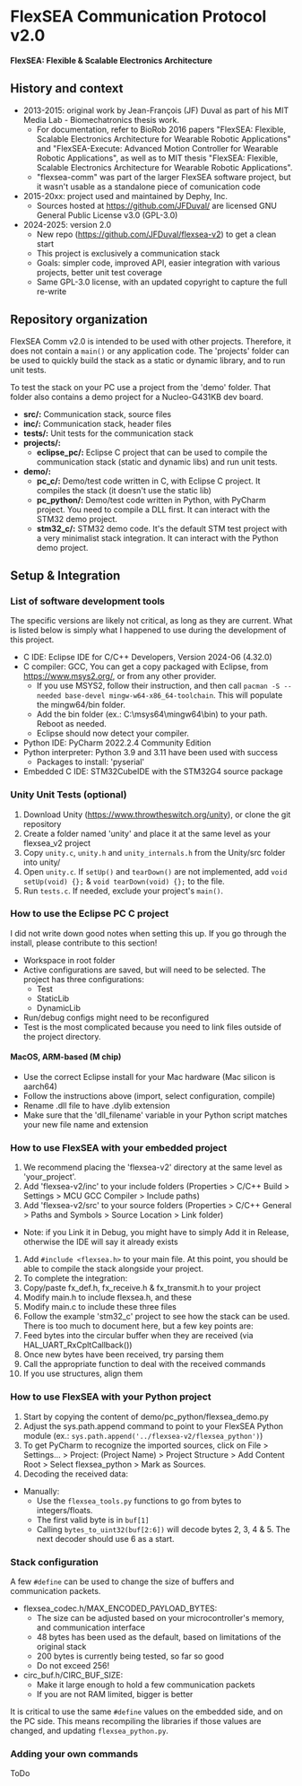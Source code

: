 # FlexSEA Communication Protocol v2.0

**FlexSEA: Flexible & Scalable Electronics Architecture**

## History and context

- 2013-2015: original work by Jean-François (JF) Duval as part of his MIT Media Lab - Biomechatronics thesis work.
  - For documentation, refer to BioRob 2016 papers "FlexSEA: Flexible, Scalable Electronics Architecture for Wearable Robotic Applications" and "FlexSEA-Execute: Advanced Motion Controller for Wearable Robotic Applications", as well as to MIT thesis "FlexSEA: Flexible, Scalable Electronics Architecture for Wearable Robotic Applications".
  - "flexsea-comm" was part of the larger FlexSEA software project, but it wasn't usable as a standalone piece of comunication code
- 2015-20xx: project used and maintained by Dephy, Inc.
  - Sources hosted at https://github.com/JFDuval/ are licensed GNU General Public License v3.0 (GPL-3.0)
- 2024-2025: version 2.0
  - New repo (https://github.com/JFDuval/flexsea-v2) to get a clean start
  - This project is exclusively a communication stack
  - Goals: simpler code, improved API, easier integration with various projects, better unit test coverage
  - Same GPL-3.0 license, with an updated copyright to capture the full re-write

## Repository organization

FlexSEA Comm v2.0 is intended to be used with other projects. Therefore, it does not contain a `main()` or any application code. The 'projects' folder can be used to quickly build the stack as a static or dynamic library, and to run unit tests.

To test the stack on your PC use a project from the 'demo' folder. That folder also contains a demo project for a Nucleo-G431KB dev board.

- **src/:** Communication stack, source files
- **inc/:** Communication stack, header files
- **tests/:** Unit tests for the communication stack
- **projects/:**
  - **eclipse_pc/:** Eclipse C project that can be used to compile the communication stack (static and dynamic libs) and run unit tests.
- **demo/:**
  - **pc_c/:** Demo/test code written in C, with Eclipse C project. It compiles the stack (it doesn't use the static lib)
  - **pc_python/:** Demo/test code written in Python, with PyCharm project. You need to compile a DLL first. It can interact with the STM32 demo project.
  - **stm32_c/:** STM32 demo code. It's the default STM test project with a very minimalist stack integration. It can interact with the Python demo project.

## Setup & Integration

### List of software development tools

The specific versions are likely not critical, as long as they are current. What is listed below is simply what I happened to use during the development of this project.

- C IDE: Eclipse IDE for C/C++ Developers, Version 2024-06 (4.32.0)
- C compiler: GCC, You can get a copy packaged with Eclipse, from https://www.msys2.org/, or from any other provider.
  - If you use MSYS2, follow their instruction, and then call `pacman -S --needed base-devel mingw-w64-x86_64-toolchain`. This will populate the mingw64/bin folder.
  - Add the bin folder (ex.: C:\msys64\mingw64\bin) to your path. Reboot as needed.
  - Eclipse should now detect your compiler.
- Python IDE: PyCharm 2022.2.4 Community Edition
- Python interpreter: Python 3.9 and 3.11 have been used with success
  - Packages to install: 'pyserial'
- Embedded C IDE: STM32CubeIDE with the STM32G4 source package

### Unity Unit Tests (optional)

1. Download Unity (https://www.throwtheswitch.org/unity), or clone the git repository
1. Create a folder named 'unity' and place it at the same level as your flexsea_v2 project
1. Copy `unity.c`, `unity.h` and `unity_internals.h` from the Unity/src folder into unity/ 
1. Open `unity.c`. If `setUp()` and `tearDown()` are not implemented, add `void setUp(void) {};` & `void tearDown(void) {};` to the file.
1. Run `tests.c`. If needed, exclude your project's `main()`.

### How to use the Eclipse PC C project

I did not write down good notes when setting this up. If you go through the install, please contribute to this section!

- Workspace in root folder
- Active configurations are saved, but will need to be selected. The project has three configurations:
  - Test
  - StaticLib
  - DynamicLib
- Run/debug configs might need to be reconfigured
- Test is the most complicated because you need to link files outside of the project directory.

#### MacOS, ARM-based (M chip)

- Use the correct Eclipse install for your Mac hardware (Mac silicon is aarch64)
- Follow the instructions above (import, select configuration, compile)
- Rename .dll file to have .dylib extension
- Make sure that the 'dll_filename' variable in your Python script matches your new file name and extension

### How to use FlexSEA with your embedded project

1. We recommend placing the 'flexsea-v2' directory at the same level as 'your_project'.
1. Add 'flexsea-v2/inc' to your include folders (Properties > C/C++ Build > Settings > MCU GCC Compiler > Include paths)
1. Add 'flexsea-v2/src' to your source folders (Properties > C/C++ General > Paths and Symbols > Source Location > Link folder)
  - Note: if you Link it in Debug, you might have to simply Add it in Release, otherwise the IDE will say it already exists
1. Add `#include <flexsea.h>` to your main file. At this point, you should be able to compile the stack alongside your project.
1. To complete the integration:
  1. Copy/paste fx_def.h, fx_receive.h & fx_transmit.h to your project
  1. Modify main.h to include flexsea.h, and these
  1. Modify main.c to include these three files
1. Follow the example 'stm32_c' project to see how the stack can be used. There is too much to document here, but a few key points are:
  1. Feed bytes into the circular buffer when they are received (via HAL_UART_RxCpltCallback())
  1. Once new bytes have been received, try parsing them
  1. Call the appropriate function to deal with the received commands
  1. If you use structures, align them

### How to use FlexSEA with your Python project

1. Start by copying the content of demo/pc_python/flexsea_demo.py
1. Adjust the sys.path.append command to point to your FlexSEA Python module (ex.: `sys.path.append('../flexsea-v2/flexsea_python')`)
1. To get PyCharm to recognize the imported sources, click on File > Settings... > Project: (Project Name) > Project Structure > Add Content Root > Select flexsea_python > Mark as Sources.
1. Decoding the received data:
  - Manually:
    - Use the `flexsea_tools.py` functions to go from bytes to integers/floats.
	- The first valid byte is in `buf[1]`
	- Calling `bytes_to_uint32(buf[2:6])` will decode bytes 2, 3, 4 & 5. The next decoder should use 6 as a start.

### Stack configuration

A few `#define` can be used to change the size of buffers and communication packets.

- flexsea_codec.h/MAX_ENCODED_PAYLOAD_BYTES:
  - The size can be adjusted based on your microcontroller's memory, and communication interface
  - 48 bytes has been used as the default, based on limitations of the original stack
  - 200 bytes is currently being tested, so far so good
  - Do not exceed 256!
- circ_buf.h/CIRC_BUF_SIZE:
  - Make it large enough to hold a few communication packets
  - If you are not RAM limited, bigger is better

It is critical to use the same `#define` values on the embedded side, and on the PC side. This means recompiling the libraries if those values are changed, and updating `flexsea_python.py`.

### Adding your own commands

ToDo
